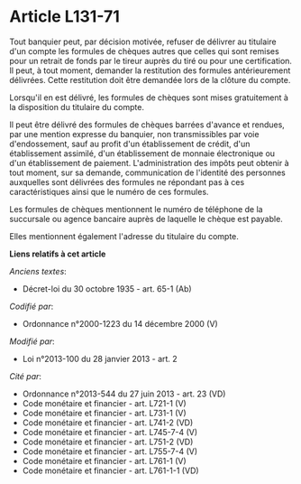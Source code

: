 # Article L131-71

Tout banquier peut, par décision motivée, refuser de délivrer au titulaire d'un compte les formules de chèques autres que
celles qui sont remises pour un retrait de fonds par le tireur auprès du tiré ou pour une certification. Il peut, à tout
moment, demander la restitution des formules antérieurement délivrées. Cette restitution doit être demandée lors de la
clôture du compte.

Lorsqu'il en est délivré, les formules de chèques sont mises gratuitement à la disposition du titulaire du compte.

Il peut être délivré des formules de chèques barrées d'avance et rendues, par une mention expresse du banquier, non
transmissibles par voie d'endossement, sauf au profit d'un établissement de crédit, d'un établissement assimilé, d'un
établissement de monnaie électronique ou d'un établissement de paiement. L'administration des impôts peut obtenir à tout
moment, sur sa demande, communication de l'identité des personnes auxquelles sont délivrées des formules ne répondant pas à
ces caractéristiques ainsi que le numéro de ces formules.

Les formules de chèques mentionnent le numéro de téléphone de la succursale ou agence bancaire auprès de laquelle le chèque
est payable.

Elles mentionnent également l'adresse du titulaire du compte.

**Liens relatifs à cet article**

_Anciens textes_:

  - Décret-loi du 30 octobre 1935 - art. 65-1 (Ab)

_Codifié par_:

  - Ordonnance n°2000-1223 du 14 décembre 2000 (V)

_Modifié par_:

  - Loi n°2013-100 du 28 janvier 2013 - art. 2

_Cité par_:

  - Ordonnance n°2013-544 du 27 juin 2013 - art. 23 (VD)
  - Code monétaire et financier - art. L721-1 (V)
  - Code monétaire et financier - art. L731-1 (V)
  - Code monétaire et financier - art. L741-2 (VD)
  - Code monétaire et financier - art. L745-7-4 (V)
  - Code monétaire et financier - art. L751-2 (VD)
  - Code monétaire et financier - art. L755-7-4 (V)
  - Code monétaire et financier - art. L761-1 (V)
  - Code monétaire et financier - art. L761-1-1 (VD)
